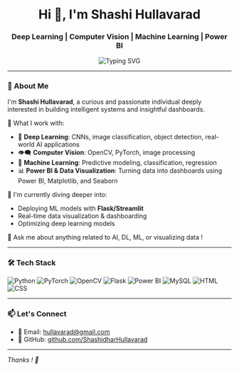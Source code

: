 <!-- Profile Header -->
<h1 align="center">Hi 👋, I'm Shashi Hullavarad</h1>
<h3 align="center">Deep Learning | Computer Vision | Machine Learning | Power BI</h3>

<p align="center">
  <img src="https://readme-typing-svg.demolab.com?font=Fira+Code&weight=500&size=22&pause=1000&color=00F7FF&center=true&width=435&lines=Tech+Enthusiast+%F0%9F%94%A5;Lifelong+Learner+%F0%9F%93%9A;Love+Building+AI+Projects+%F0%9F%A4%96;Data+Visualization+is+Fun+%F0%9F%93%88" alt="Typing SVG" />
</p>

---

### 🚀 About Me

I'm **Shashi Hullavarad**, a curious and passionate individual deeply interested in building intelligent systems and insightful dashboards.

🔧 What I work with:
- 🤖 **Deep Learning**: CNNs, image classification, object detection, real-world AI applications
- 👁️‍🗨️ **Computer Vision**: OpenCV, PyTorch, image processing
- 🧠 **Machine Learning**: Predictive modeling, classification, regression
- 📊 **Power BI & Data Visualization**: Turning data into dashboards using Power BI, Matplotlib, and Seaborn

🌱 I'm currently diving deeper into:
- Deploying ML models with **Flask/Streamlit**
- Real-time data visualization & dashboarding
- Optimizing deep learning models

💬 Ask me about anything related to AI, DL, ML, or visualizing data !

---

### 🛠️ Tech Stack

![Python](https://img.shields.io/badge/Python-3670A0?style=for-the-badge&logo=python&logoColor=white)
![PyTorch](https://img.shields.io/badge/PyTorch-EE4C2C?style=for-the-badge&logo=pytorch&logoColor=white)
![OpenCV](https://img.shields.io/badge/OpenCV-5C3EE8?style=for-the-badge&logo=opencv&logoColor=white)
![Flask](https://img.shields.io/badge/Flask-black?style=for-the-badge&logo=flask&logoColor=white)
![Power BI](https://img.shields.io/badge/Power%20BI-F2C811?style=for-the-badge&logo=powerbi&logoColor=black)
![MySQL](https://img.shields.io/badge/MySQL-00758F?style=for-the-badge&logo=mysql&logoColor=white)
![HTML](https://img.shields.io/badge/HTML-E34F26?style=for-the-badge&logo=html5&logoColor=white)
![CSS](https://img.shields.io/badge/CSS-1572B6?style=for-the-badge&logo=css3&logoColor=white)

---

### 📫 Let's Connect

- 📧 Email: [hullavarad@gmail.com](mailto:hullavarad@gmail.com)  
- 🔗 GitHub: [github.com/ShashidharHullavarad](https://github.com/ShashidharHullavarad)

---

*Thanks ! 🚀*

